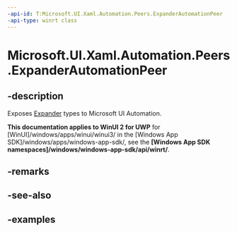 ```yaml
---
-api-id: T:Microsoft.UI.Xaml.Automation.Peers.ExpanderAutomationPeer
-api-type: winrt class
---
```


# Microsoft.UI.Xaml.Automation.Peers.ExpanderAutomationPeer

<!--
public class ExpanderAutomationPeer : Windows.UI.Xaml.Automation.Peers.FrameworkElementAutomationPeer, Windows.UI.Xaml.Automation.Provider.IExpandCollapseProvider
-->


## -description

Exposes [Expander](../microsoft.ui.xaml.controls/expander.md) types to Microsoft UI Automation.

**This documentation applies to WinUI 2 for UWP** for [WinUI]/windows/apps/winui/winui3/ in the [Windows App SDK]/windows/apps/windows-app-sdk/, see the **[Windows App SDK namespaces]/windows/windows-app-sdk/api/winrt/**.

## -remarks

## -see-also

## -examples


